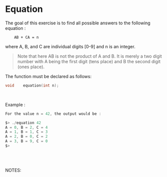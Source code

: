 # Equation

The goal of this exercise is to find all possible answers to the following
equation :
```
	AB + CA = n
```
where A, B, and C are individual digits [0-9] and n is an integer.

>Note that here AB is not the product of A and B. It is merely a two digit number
with A being the first digit (tens place) and B the second digit (ones place).

The function must be declared as follows:

``` c
void    equation(int n);
```

<br>

Example :
``` c
For the value n = 42, the output would be :

$> ./equation 42
A = 0, B = 2, C = 4
A = 1, B = 1, C = 3
A = 2, B = 0, C = 2
A = 3, B = 9, C = 0
$>
```  

<br>

<br>

NOTES:  